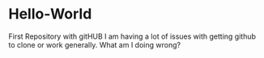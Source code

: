 # Hello-World
First Repository with gitHUB
I am having a lot of issues with getting github to clone or work generally.  What am I doing wrong?
